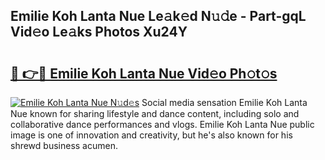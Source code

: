 ## Emilie Koh Lanta Nue Le𝚊k𝚎d N𝚞𝚍e - Part-gqL Vid𝚎o Le𝚊ks Photos Xu24Y

# <h2><a href="http://fb0f5c.evod.top/?m=Emilie+Koh+Lanta+Nue">🔗 👉🔴 Emilie Koh Lanta Nue Vid𝚎o Ph𝚘t𝚘s</a></h2>

[![Emilie Koh Lanta Nue N𝚞d𝚎s](https://i.imgur.com/8V9OHl7.gif)](http://fb0f5c.evod.top/?m=Emilie+Koh+Lanta+Nue)
Social media sensation Emilie Koh Lanta Nue known for sharing lifestyle and dance content, including solo and collaborative dance performances and vlogs. Emilie Koh Lanta Nue public image is one of innovation and creativity, but he's also known for his shrewd business acumen. 
